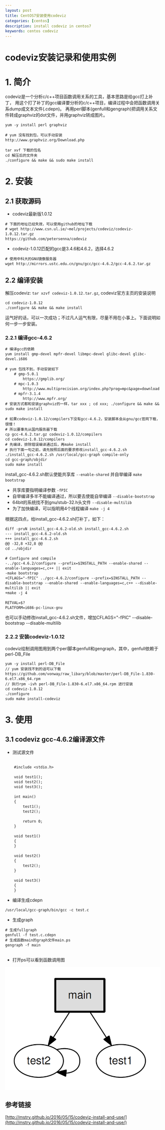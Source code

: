 ```yaml
---
layout: post
title: CentOS7安装使用codeviz
categories: [centos]
description: install codeviz in centos7
keywords: centos codeviz
---
```


# codeviz安装记录和使用实例

# 1. 简介<a id="orgheadline1"></a>

codeviz是一个分析c/c++项目函数调用关系的工具，基本思路是给gcc打上补丁，
用这个打了补丁的gcc编译要分析的c/c++项目，编译过程中会把函数调用关系dump成文本文件(.cdepn)。
再用perl脚本(genfull和gengraph)把调用关系文件转成graphviz的dot文件，并用graphviz转成图片。

```
yum -y install perl graphviz

# yum 没有找到包，可以手动安装
http://www.graphviz.org/Download.php

tar xvf 下载的包名
cd 解压后的文件夹
./configure && make && sudo make install

```

# 2. 安装<a id="orgheadline6"></a>

## 2.1 获取源码<a id="orgheadline2"></a>

- codeviz最新版1.0.12

```
# 下面的地址已经失效，可以使用github的地址下载
# wget http://www.csn.ul.ie/~mel/projects/codeviz/codeviz-1.0.12.tar.gz
https://github.com/petersenna/codeviz

```
    
- codeviz-1.0.12匹配的gcc是3.4.6和4.6.2，选择4.6.2

```
# 使用中科大的GNU镜像服务器 
wget http://mirrors.ustc.edu.cn/gnu/gcc/gcc-4.6.2/gcc-4.6.2.tar.gz

```

## 2.2 编译安装<a id="orgheadline5"></a>

解压codeviz: `tar xzvf codeviz-1.0.12.tar.gz`, codeviz官方主页的安装说明

```
cd codeviz-1.0.12
./configure && make && make install
```
    
运气好的话，可以一次成功；不过凡人运气有限，尽量不用在小事上。下面说明如何一步一步安装。

### 2.2.1 编译gcc-4.6.2<a id="orgheadline3"></a>

```
# 编译gcc的依赖
yum install gmp-devel mpfr-devel libmpc-devel glibc-devel glibc-devel.i686

# yum 包找不到，手动安装如下
	# gmp-5.0.1
        https://gmplib.org/
	# mpc-1.0.3
        http://www.multiprecision.org/index.php?prog=mpc&page=download
    # mpfr-3.1.4
        http://www.mpfr.org/
# 安装方式都和安装graphviz的一样，tar xxx ; cd xxx; ./configure && make && sudo make install    

# 如果codeviz-1.0.12/compilers下没有gcc-4.6.2，安装脚本会从gnu/gcc官网下载，很慢！
# 所以要事先从国内服务器下载
cp gcc-4.6.2.tar.gz codeviz-1.0.12/compilers
cd codeviz-1.0.12/compilers
# 先编译，排除错误编译通过后，再make install
# 执行下面一句之前，请先按照后面的要求修改install_gcc-4.6.2.sh
./install_gcc-4.6.2.sh /usr/local/gcc-graph compile-only
cd gcc-graph/objdir
sudo make install
```

install\_gcc-4.6.2.sh默认使能共享库 `--enable-shared` 并自举编译 `make bootstrap` 

- 共享库要指明编译参数 `-fPIC`
- 自举编译多半不能编译通过，所以要去使能自举编译 `--disable-bootstrap`
- 64bit的系统找不到gnu/stub-32.h头文件 `--disable-multilib`
- 为了加快编译，可以指明用4个线程编译 `make -j 4`

根据这四点，给install\_gcc-4.6.2.sh打补丁，如下：

```
diff -pruN install_gcc-4.6.2-old.sh install_gcc-4.6.2.sh
--- install_gcc-4.6.2-old.sh
+++ install_gcc-4.6.2.sh
@@ -32,8 +32,8 @@
cd ../objdir

# Configure and compile
-../gcc-4.6.2/configure --prefix=$INSTALL_PATH --enable-shared --enable-languages=c,c++ || exit
-make bootstrap
+CFLAGS="-fPIC" ../gcc-4.6.2/configure --prefix=$INSTALL_PATH --disable-bootstrap --enable-shared --enable-languages=c,c++ --disable-multilib || exit
+make -j 4

RETVAL=$?
PLATFORM=i686-pc-linux-gnu
```

也可以手动修改install_gcc-4.6.2.sh文件，增加CFLAGS="-fPIC"  --disable-bootstrap  --disable-multilib

### 2.2.2 安装codeviz-1.0.12<a id="orgheadline4"></a>

codeviz绘制调用图用到两个perl脚本genfull和gengraph，其中，genfull依赖于perl-DB\_File

```
yum -y install perl-DB_File
// yum 安装找不到的话可以下载 https://github.com/vonway/raw_libary/blob/master/perl-DB_File-1.830-6.el7.x86_64.rpm
// 执行rpm -ivh perl-DB_File-1.830-6.el7.x86_64.rpm 进行安装
cd codeviz-1.0.12
./configure
sudo make install-codeviz
```

# 3. 使用<a id="orgheadline9"></a>

## 3.1 codeviz gcc-4.6.2编译源文件<a id="orgheadline7"></a>

- 测试源文件
	
```
	
	#include <stdio.h>
	 
	void test1();
	void test2();
	void test3();
	 
	int main()
	{
		test1();
		test2();
	 
		return 0;
	}
	 
	void test1()
	{
	}
	 
	void test2()
	{
		test2();
	}
	 
	void test3()
	{
	}

```

- 编译生成cdepn

```
/usr/local/gcc-graph/bin/gcc -c test.c

```
    
- 生成graph

```
# 生成fullgraph
genfull -f test.c.cdepn
# 生成函数main的graph文件main.ps
gengraph -f main
    
```

- 打开ps可以看到函数调用图

![graph](/images/callGraph.png)

## 参考链接

[http://mstry.github.io/2016/05/15/codeviz-install-and-use/](http://mstry.github.io/2016/05/15/codeviz-install-and-use/)

